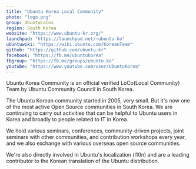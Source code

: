 ```yaml
---
title: "Ubuntu Korea Local Community"
photo: "logo.png"
group: UbuntuLoCos
region: South Korea
website: "https://www.ubuntu-kr.org/"
launchpad: "https://launchpad.net/~ubuntu-ko"
ubuntuwiki: "https://wiki.ubuntu.com/KoreanTeam"
github: "https://github.com/ubuntu-kr"
facebook: "https://fb.me/ubuntukorea"
fbgroup: "https://fb.me/groups/ubuntu.ko"
youtube: "https://www.youtube.com/user/UbuntuKorea"
---
```

Ubuntu Korea Community is an official verified LoCo(Local Community) Team by Ubuntu Community Council in South Korea.

The Ubuntu Korean community started in 2005, very small. But it's now one of the most active Open Source communities in South Korea. We are continuing to carry out activities that can be helpful to Ubuntu users in Korea and broadly to people related to IT in Korea.

We hold various seminars, conferences, community-driven projects, joint seminars with other communities, and contribution workshops every year, and we also exchange with various overseas open source communities.

We're also directly involved in Ubuntu's localization (l10n) and are a leading contributor to the Korean translation of the Ubuntu distribution.